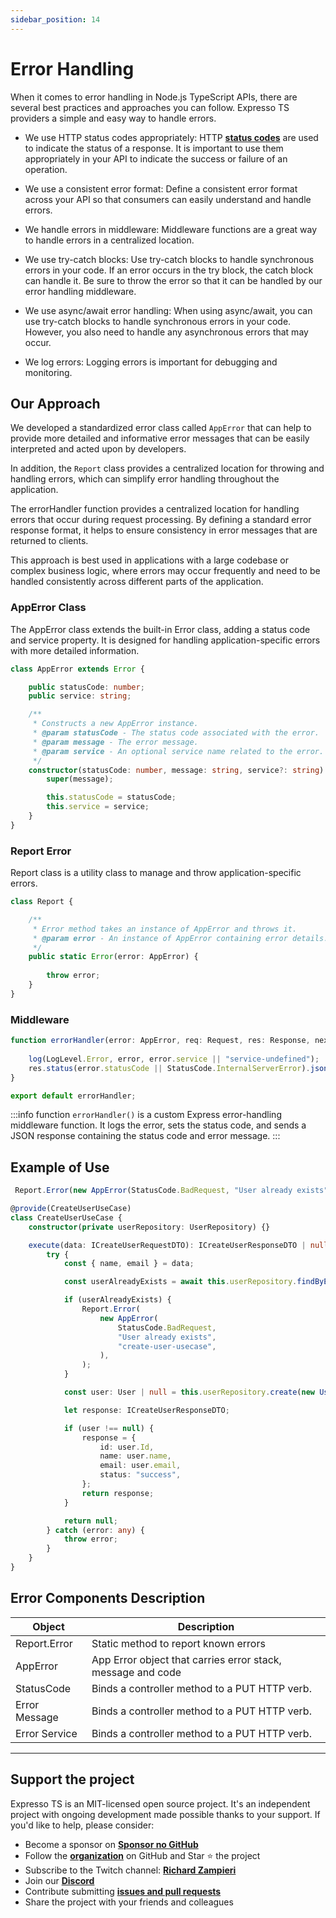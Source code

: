 ```yaml
---
sidebar_position: 14
---
```


# Error Handling

When it comes to error handling in Node.js TypeScript APIs, there are several best practices and approaches you can follow. Expresso TS providers a simple and easy way to handle errors.

- We use HTTP status codes appropriately: HTTP **[status codes](./status-code.md)** are used to indicate the status of a response. It is important to use them appropriately in your API to indicate the success or failure of an operation.

- We use a consistent error format: Define a consistent error format across your API so that consumers can easily understand and handle errors.

- We handle errors in middleware: Middleware functions are a great way to handle errors in a centralized location.

- We use try-catch blocks: Use try-catch blocks to handle synchronous errors in your code. If an error occurs in the try block, the catch block can handle it. Be sure to throw the error so that it can be handled by our error handling middleware.

- We use async/await error handling: When using async/await, you can use try-catch blocks to handle synchronous errors in your code. However, you also need to handle any asynchronous errors that may occur.

- We log errors: Logging errors is important for debugging and monitoring.

## Our Approach

We developed a standardized error class called `AppError` that can help to provide more detailed and informative error messages that can be easily interpreted and acted upon by developers.

In addition, the `Report` class provides a centralized location for throwing and handling errors, which can simplify error handling throughout the application.

The errorHandler function provides a centralized location for handling errors that occur during request processing. By defining a standard error response format, it helps to ensure consistency in error messages that are returned to clients.

This approach is best used in applications with a large codebase or complex business logic, where errors may occur frequently and need to be handled consistently across different parts of the application.

### AppError Class

The AppError class extends the built-in Error class, adding a status code and service property.
It is designed for handling application-specific errors with more detailed information.

```typescript
class AppError extends Error {

    public statusCode: number;
    public service: string;

    /**
     * Constructs a new AppError instance.
     * @param statusCode - The status code associated with the error.
     * @param message - The error message.
     * @param service - An optional service name related to the error.
     */
    constructor(statusCode: number, message: string, service?: string) {
        super(message);

        this.statusCode = statusCode;
        this.service = service;
    }
}
```

### Report Error

Report class is a utility class to manage and throw application-specific errors.

```typescript
class Report {

    /**
     * Error method takes an instance of AppError and throws it.
     * @param error - An instance of AppError containing error details.
     */
    public static Error(error: AppError) {
    
        throw error;
    }
}
```

### Middleware

```typescript
function errorHandler(error: AppError, req: Request, res: Response, next: NextFunction): void {
    
    log(LogLevel.Error, error, error.service || "service-undefined");
    res.status(error.statusCode || StatusCode.InternalServerError).json({statusCode: error.statusCode, error: error.message});
}

export default errorHandler;
```

:::info
function `errorHandler()` is a custom Express error-handling middleware function.
It logs the error, sets the status code, and sends a JSON response containing the status code and error message.
:::

## Example of Use

```typescript
 Report.Error(new AppError(StatusCode.BadRequest, "User already exists", "create-user-usecase"));
```

```typescript
@provide(CreateUserUseCase)
class CreateUserUseCase {
    constructor(private userRepository: UserRepository) {}

    execute(data: ICreateUserRequestDTO): ICreateUserResponseDTO | null {
        try {
            const { name, email } = data;

            const userAlreadyExists = await this.userRepository.findByEmail(email);

            if (userAlreadyExists) {
                Report.Error(
                    new AppError(
                        StatusCode.BadRequest,
                        "User already exists",
                        "create-user-usecase",
                    ),
                );
            }

            const user: User | null = this.userRepository.create(new User(name, email));

            let response: ICreateUserResponseDTO;

            if (user !== null) {
                response = {
                    id: user.Id,
                    name: user.name,
                    email: user.email,
                    status: "success",
                };
                return response;
            }

            return null;
        } catch (error: any) {
            throw error;
        }
    }
}
```

## Error Components Description

| Object          | Description                                                  |
| --------------- | ------------------------------------------------------------ |
| Report.Error    | Static method to report known errors                         |
| AppError        | App Error object that carries error stack, message and code  |
| StatusCode      | Binds a controller method to a PUT HTTP verb.                |
| Error Message   | Binds a controller method to a PUT HTTP verb.                |
| Error Service   | Binds a controller method to a PUT HTTP verb.                |

---

## Support the project

Expresso TS is an MIT-licensed open source project. It's an independent project with ongoing development made possible thanks to your support. If you'd like to help, please consider:

- Become a sponsor on **[Sponsor no GitHub](https://github.com/sponsors/expressots)**
- Follow the **[organization](https://github.com/expressots)** on GitHub and Star ⭐ the project
- Subscribe to the Twitch channel: **[Richard Zampieri](https://www.twitch.tv/richardzampieri)**
- Join our **[Discord](https://discord.com/invite/PyPJfGK)**
- Contribute submitting **[issues and pull requests](https://github.com/expressots/expressots/issues/new/choose)**
- Share the project with your friends and colleagues